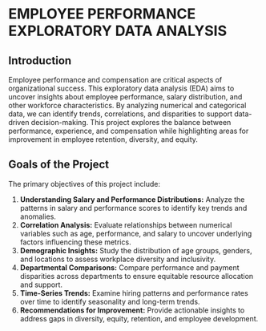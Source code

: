# EMPLOYEE PERFORMANCE EXPLORATORY DATA ANALYSIS

## Introduction
Employee performance and compensation are critical aspects of organizational success. This exploratory data analysis (EDA) aims to uncover insights about employee performance, salary distribution, and other workforce characteristics. By analyzing numerical and categorical data, we can identify trends, correlations, and disparities to support data-driven decision-making. This project explores the balance between performance, experience, and compensation while highlighting areas for improvement in employee retention, diversity, and equity.

## Goals of the Project
The primary objectives of this project include:

1. **Understanding Salary and Performance Distributions:** Analyze the patterns in salary and performance scores to identify key trends and anomalies.
2. **Correlation Analysis:** Evaluate relationships between numerical variables such as age, performance, and salary to uncover underlying factors influencing these metrics.
3. **Demographic Insights:** Study the distribution of age groups, genders, and locations to assess workplace diversity and inclusivity.
4. **Departmental Comparisons:** Compare performance and payment disparities across departments to ensure equitable resource allocation and support.
5. **Time-Series Trends:** Examine hiring patterns and performance rates over time to identify seasonality and long-term trends.
6. **Recommendations for Improvement:** Provide actionable insights to address gaps in diversity, equity, retention, and employee development.
